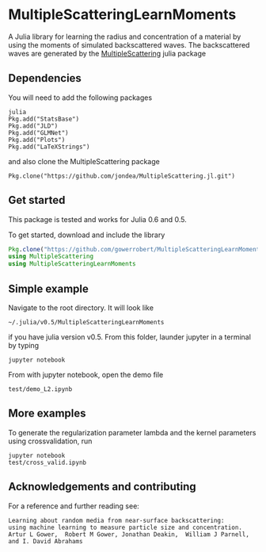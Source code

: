 # MultipleScatteringLearnMoments


A Julia library for learning the radius and concentration of a material by using the moments of simulated backscattered waves. The backscattered waves are generated by the [MultipleScattering](https://github.com/jondea/MultipleScattering.jl) julia package
 
## Dependencies
You will need to add the following packages
```
julia
Pkg.add("StatsBase")
Pkg.add("JLD")
Pkg.add("GLMNet")
Pkg.add("Plots")
Pkg.add("LaTeXStrings")
```
and also clone the MultipleScattering package

```
Pkg.clone("https://github.com/jondea/MultipleScattering.jl.git")
```

## Get started
This package is tested and works for Julia 0.6 and 0.5.

To get started, download and include the library
```julia
Pkg.clone("https://github.com/gowerrobert/MultipleScatteringLearnMoments.jl")
using MultipleScattering
using MultipleScatteringLearnMoments

```

## Simple example
Navigate to the root directory. It will look like
```
~/.julia/v0.5/MultipleScatteringLearnMoments
```
if you have julia version v0.5. From this folder, launder jupyter in a terminal by typing
```
jupyter notebook
```
From with jupyter notebook, open the demo file

```
test/demo_L2.ipynb
```


## More examples

To generate the regularization parameter lambda and the kernel parameters using crossvalidation, run 
```
jupyter notebook
test/cross_valid.ipynb
```

## Acknowledgements and contributing

For a reference and further reading see:
```
Learning about random media from near-surface backscattering:
using machine learning to measure particle size and concentration.
Artur L Gower,  Robert M Gower, Jonathan Deakin,  William J Parnell, and I. David Abrahams
```
